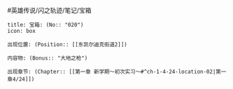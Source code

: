 #英雄传说/闪之轨迹/笔记/宝箱
```ad-quote
title: 宝箱: (No:: "020")
icon: box

出现位置: (Position:: [[东凯尔迪克街道2]])

内容物: (Bonus:: "大地之枪")

出现章节: (Chapter:: [[第一章 新学期～初次实习～#^ch-1-4-24-location-02|第一章4/24]])

```
